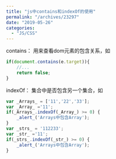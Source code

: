 ```yaml
---
title: "js中contains和indexOf的使用"
permalink: "/archives/23297"
date: "2019-05-26"
categories: 
  - "JS/CSS"
---
```


contains： 用来查看dom元素的包含关系，如

``` js
if(document.contains(e.target)){
    //...
    return false;
}
```

indexOf： 集合中是否包含另一个集合，如

``` js
var _Arrays_ = ['11','22','33'];
var _Array_ ='11';
if(_Arrays_.indexOf(_Array_) >= 0) {
    _alert_('Arrays中包含Array');
}
var _strs_ = '112233';
var _str_ ='11';
if(_strs_.indexOf(_str_) >= 0) {
    _alert_('Arrays中包含Array');
}
```

